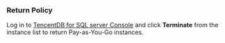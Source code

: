 ### Return Policy
Log in to [TencentDB for SQL server Console](https://console.cloud.tencent.com/sqlserver) and click **Terminate** from the instance list to return Pay-as-You-Go instances. 
